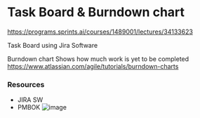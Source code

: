 # Task Board & Burndown chart
https://programs.sprints.ai/courses/1489001/lectures/34133623

Task Board 
using Jira Software 

 Burndown chart
 Shows how  much work is yet to be completed
https://www.atlassian.com/agile/tutorials/burndown-charts


### Resources 
* JIRA SW
* PMBOK 
  ![image](https://user-images.githubusercontent.com/44178039/129863836-22c27d60-32e8-4f11-8730-51afde8418b9.png)

